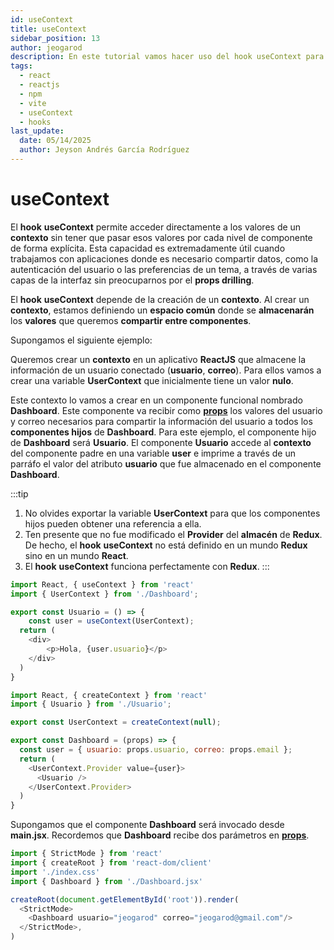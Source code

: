 ```yaml
---
id: useContext
title: useContext
sidebar_position: 13
author: jeogarod
description: En este tutorial vamos hacer uso del hook useContext para compartir datos entre un componente padre y uno o varios componentes hijos. 
tags:
  - react
  - reactjs
  - npm
  - vite
  - useContext
  - hooks
last_update:
  date: 05/14/2025
  author: Jeyson Andrés García Rodríguez
---
```


# useContext

El **hook** **useContext** permite acceder directamente a los valores de un **contexto** sin tener que pasar esos valores por cada nivel de componente de forma explícita. Esta capacidad es extremadamente útil cuando trabajamos con aplicaciones donde es necesario compartir datos, como la autenticación del usuario o las preferencias de un tema, a través de varias capas de la interfaz sin preocuparnos por el **props drilling**. 

El **hook** **useContext** depende de la creación de un **contexto**. Al crear un **contexto**, estamos definiendo un **espacio común** donde se **almacenarán** los **valores** que queremos **compartir entre componentes**.

Supongamos el siguiente ejemplo:

Queremos crear un **contexto** en un aplicativo **ReactJS** que almacene la información de un usuario conectado (**usuario**, **correo**). Para ellos vamos a crear una variable **UserContext** que inicialmente tiene un valor **nulo**.

Este contexto lo vamos a crear en un componente funcional nombrado **Dashboard**. Este componente va recibir como [**props**](/docs/programacion/reactjs/proyecto/props.md) los valores del usuario y correo necesarios para compartir la información del usuario a todos los **componentes hijos** de **Dashboard**. Para este ejemplo, el componente hijo de **Dashboard** será **Usuario**. El componente **Usuario** accede al **contexto** del componente padre en una variable **user** e imprime a través de un parráfo el valor del atributo **usuario** que fue almacenado en el componente **Dashboard**.  

:::tip
1. No olvides exportar la variable **UserContext** para que los componentes hijos pueden obtener una referencia a ella. 
2. Ten presente que no fue modificado el **Provider** del **almacén** de **Redux**. De hecho, el **hook** **useContext** no está definido en un mundo **Redux** sino en un mundo **React**.
3. El **hook** **useContext** funciona perfectamente con **Redux**. 
:::

```javascript title="/src/Usuario.jsx"
import React, { useContext } from 'react'
import { UserContext } from './Dashboard';

export const Usuario = () => {
    const user = useContext(UserContext);
  return (
    <div>
        <p>Hola, {user.usuario}</p>
    </div>
  )
}
```

```javascript title="/src/Dashboard.jsx"
import React, { createContext } from 'react'
import { Usuario } from './Usuario';

export const UserContext = createContext(null);

export const Dashboard = (props) => {
  const user = { usuario: props.usuario, correo: props.email };
  return (
    <UserContext.Provider value={user}>
      <Usuario />
    </UserContext.Provider>
  )
}
```

Supongamos que el componente **Dashboard** será invocado desde **main.jsx**. Recordemos que **Dashboard** recibe dos parámetros en [**props**](/docs/programacion/reactjs/proyecto/props.md). 

```javascript title="/src/main.jsx"
import { StrictMode } from 'react'
import { createRoot } from 'react-dom/client'
import './index.css'
import { Dashboard } from './Dashboard.jsx'

createRoot(document.getElementById('root')).render(
  <StrictMode>
    <Dashboard usuario="jeogarod" correo="jeogarod@gmail.com"/>
  </StrictMode>,
)
```